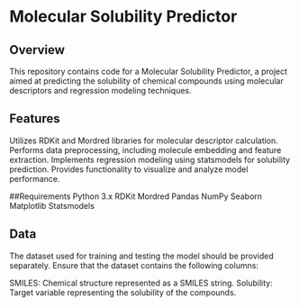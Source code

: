 # Molecular Solubility Predictor
## Overview
This repository contains code for a Molecular Solubility Predictor, a project aimed at predicting the solubility of chemical compounds using molecular descriptors and regression modeling techniques.

## Features
Utilizes RDKit and Mordred libraries for molecular descriptor calculation.
Performs data preprocessing, including molecule embedding and feature extraction.
Implements regression modeling using statsmodels for solubility prediction.
Provides functionality to visualize and analyze model performance.

##Requirements
Python 3.x
RDKit
Mordred
Pandas
NumPy
Seaborn
Matplotlib
Statsmodels

## Data
The dataset used for training and testing the model should be provided separately. Ensure that the dataset contains the following columns:

SMILES: Chemical structure represented as a SMILES string.
Solubility: Target variable representing the solubility of the compounds.
